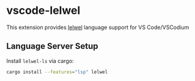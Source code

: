 # vscode-lelwel
This extension provides [lelwel](https://github.com/0x2a-42/lelwel) language support for VS Code/VSCodium

## Language Server Setup
Install `lelwel-ls` via cargo:
```sh
cargo install --features="lsp" lelwel
```
